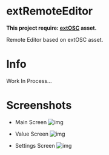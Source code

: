 # extRemoteEditor
**This project require: [extOSC](http://u3d.as/ADA) asset.**

Remote Editor based on extOSC asset.

# Info
Work In Process...

# Screenshots
- Main Screen
![img](https://i.imgur.com/lhMGNHF.jpg)

- Value Screen
![img](https://i.imgur.com/S7wlLyl.jpg)

- Settings Screen
![img](https://i.imgur.com/g9Asmap.jpg)
